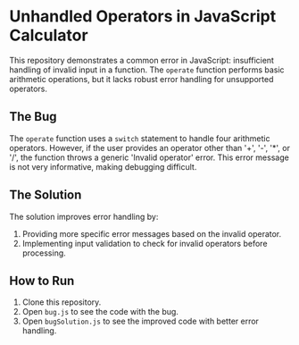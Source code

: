 # Unhandled Operators in JavaScript Calculator

This repository demonstrates a common error in JavaScript: insufficient handling of invalid input in a function.  The `operate` function performs basic arithmetic operations, but it lacks robust error handling for unsupported operators.

## The Bug
The `operate` function uses a `switch` statement to handle four arithmetic operators. However, if the user provides an operator other than '+', '-', '*', or '/', the function throws a generic 'Invalid operator' error. This error message is not very informative, making debugging difficult.

## The Solution
The solution improves error handling by:

1. Providing more specific error messages based on the invalid operator.
2. Implementing input validation to check for invalid operators before processing.

## How to Run
1. Clone this repository.
2. Open `bug.js` to see the code with the bug.
3. Open `bugSolution.js` to see the improved code with better error handling.